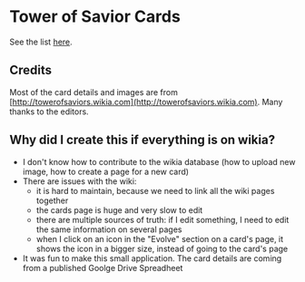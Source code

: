 Tower of Savior Cards
=======================

See the list [here](http://sullerandras.github.io/tower-of-saviors/).

Credits
-------

Most of the card details and images are from [http://towerofsaviors.wikia.com](http://towerofsaviors.wikia.com). Many thanks to the editors.

Why did I create this if everything is on wikia?
------------------------------------------------

-   I don't know how to contribute to the wikia database (how to upload new image, how to create a page for a new card)
-   There are issues with the wiki:
    -   it is hard to maintain, because we need to link all the wiki pages together
    -   the cards page is huge and very slow to edit
    -   there are multiple sources of truth: if I edit something, I need to edit the same information on several pages
    -   when I click on an icon in the "Evolve" section on a card's page, it shows the icon in a bigger size, instead of going to the card's page
-   It was fun to make this small application. The card details are coming from a published Goolge Drive Spreadheet

